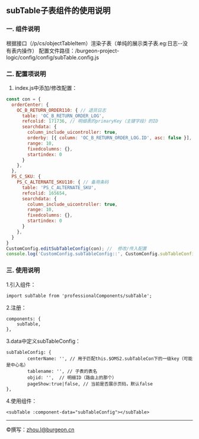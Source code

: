 ## subTable子表组件的使用说明

### 一. 组件说明
根据接口（/p/cs/objectTableItem）渲染子表（单纯的展示类子表.eg:日志--没有表内操作）
配置文件路径：/burgeon-project-logic/config/config/subTable.config.js

### 二. 配置项说明
1. index.js中添加/修改配置：

```javascript
const con = {
  orderCenter: {
    OC_B_RETURN_ORDER110: { // 退货日志
      table: 'OC_B_RETURN_ORDER_LOG',
      refcolid: 171736, // 明细表的primaryKey（主键字段）的ID
      searchdata: {
        column_include_uicontroller: true,
        orderby: [{ column: 'OC_B_RETURN_ORDER_LOG.ID', asc: false }],
        range: 10,
        fixedcolumns: {},
        startindex: 0
      }
    },
  },
  PS_C_SKU: {
    PS_C_ALTERNATE_SKU110: { // 备用条码
      table: 'PS_C_ALTERNATE_SKU',
      refcolid: 165654,
      searchdata: {
        column_include_uicontroller: true,
        range: 10,
        fixedcolumns: {},
        startindex: 0
      }
    },
  }
}
CustomConfig.editSubTableConfig(con); //  修改/传入配置
console.log('CustomConfig.subTableConfig::', CustomConfig.subTableConfig);
```


### 三. 使用说明

1.引入组件：
```
import subTable from 'professionalComponents/subTable';
```
2.注册：
```
components: {
    subTable,
},
```
3.data中定义subTableConfig：

```
subTableConfig: {
        centerName: '', // 用于匹配this.$OMS2.subTableCon下的一级key（可能是中心名）
        tablename: '', // 子表的表名
        objid: '',  // 明细ID（路由上的那个）
		pageShow:true|false, // 当前是否展示页码，默认false
},
```
4.使用组件：
```
<subTable :component-data="subTableConfig"></subTable>
```

------------

&copy;撰写：zhou.l@burgeon.cn